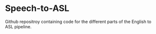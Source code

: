 # Speech-to-ASL
Github repositroy containing code for the different parts of the English to ASL pipeline.

